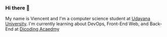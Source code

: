 ### Hi there 👋

My name is Viencent and I'm a computer science student at [Udayana University](https://www.unud.ac.id/).
I'm currently learning about DevOps, Front-End Web, and Back-End at [Dicoding Acaedmy](https://www.dicoding.com/)

<!--
**Viencent27/Viencent27** is a ✨ _special_ ✨ repository because its `README.md` (this file) appears on your GitHub profile.

Here are some ideas to get you started:

- 🔭 I’m currently working on ...
- 🌱 I’m currently learning ...
- 👯 I’m looking to collaborate on ...
- 🤔 I’m looking for help with ...
- 💬 Ask me about ...
- 📫 How to reach me: ...
- 😄 Pronouns: ...
- ⚡ Fun fact: ...
-->

